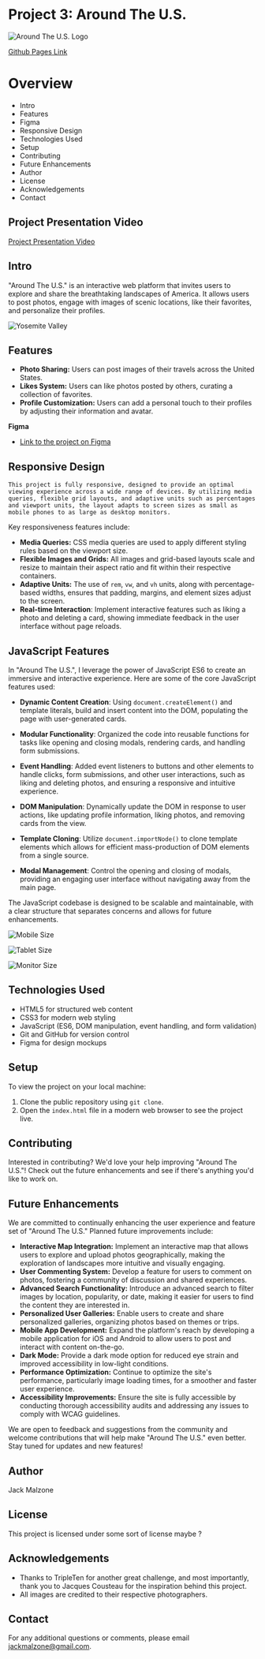 # Project 3: Around The U.S.

![Around The U.S. Logo](./images/logo_aroundtheus.svg)

[Github Pages Link](https://jackmalzone.github.io/se_project_aroundtheus/)

# Overview

- Intro
- Features
- Figma
- Responsive Design
- Technologies Used
- Setup
- Contributing
- Future Enhancements
- Author
- License
- Acknowledgements
- Contact

## Project Presentation Video

[Project Presentation Video](https://drive.google.com/file/d/128MIUpiH8dpSutuNqlz0rH96rTX0M1vG/view?usp=drive_link)

## Intro

"Around The U.S." is an interactive web platform that invites users to explore and share the breathtaking landscapes of America. It allows users to post photos, engage with images of scenic locations, like their favorites, and personalize their profiles.

![Yosemite Valley](./images/jacques-cousteau.jpg)

## Features

- **Photo Sharing:** Users can post images of their travels across the United States.
- **Likes System:** Users can like photos posted by others, curating a collection of favorites.
- **Profile Customization:** Users can add a personal touch to their profiles by adjusting their information and avatar.

**Figma**

- [Link to the project on Figma](https://www.figma.com/file/ii4xxsJ0ghevUOcssTlHZv/Sprint-3%3A-Around-the-US?node-id=0%3A1)

## Responsive Design

`This project is fully responsive, designed to provide an optimal viewing experience across a wide range of devices. By utilizing media queries, flexible grid layouts, and adaptive units such as percentages and viewport units, the layout adapts to screen sizes as small as mobile phones to as large as desktop monitors.`

Key responsiveness features include:

- **Media Queries:** CSS media queries are used to apply different styling rules based on the viewport size.
- **Flexible Images and Grids:** All images and grid-based layouts scale and resize to maintain their aspect ratio and fit within their respective containers.
- **Adaptive Units:** The use of `rem`, `vw`, and `vh` units, along with percentage-based widths, ensures that padding, margins, and element sizes adjust to the screen.
- **Real-time Interaction**: Implement interactive features such as liking a photo and deleting a card, showing immediate feedback in the user interface without page reloads.

## JavaScript Features

In "Around The U.S.", I leverage the power of JavaScript ES6 to create an immersive and interactive experience. Here are some of the core JavaScript features used:

- **Dynamic Content Creation**: Using `document.createElement()` and template literals, build and insert content into the DOM, populating the page with user-generated cards.

- **Modular Functionality**: Organized the code into reusable functions for tasks like opening and closing modals, rendering cards, and handling form submissions.

- **Event Handling**: Added event listeners to buttons and other elements to handle clicks, form submissions, and other user interactions, such as liking and deleting photos, and ensuring a responsive and intuitive experience.

- **DOM Manipulation**: Dynamically update the DOM in response to user actions, like updating profile information, liking photos, and removing cards from the view.

- **Template Cloning**: Utilize `document.importNode()` to clone template elements which allows for efficient mass-production of DOM elements from a single source.

- **Modal Management**: Control the opening and closing of modals, providing an engaging user interface without navigating away from the main page.

The JavaScript codebase is designed to be scalable and maintainable, with a clear structure that separates concerns and allows for future enhancements.

![Mobile Size](./images/mobileS-320p.png)

![Tablet Size](./images/tablet-size.png)

![Monitor Size](./images/desktop-1280p.png)

## Technologies Used

- HTML5 for structured web content
- CSS3 for modern web styling
- JavaScript (ES6, DOM manipulation, event handling, and form validation)
- Git and GitHub for version control
- Figma for design mockups

## Setup

To view the project on your local machine:

1. Clone the public repository using `git clone`.
2. Open the `index.html` file in a modern web browser to see the project live.

## Contributing

Interested in contributing? We'd love your help improving "Around The U.S."! Check out the future enhancements and see if there's anything you'd like to work on.

## Future Enhancements

We are committed to continually enhancing the user experience and feature set of "Around The U.S." Planned future improvements include:

- **Interactive Map Integration:** Implement an interactive map that allows users to explore and upload photos geographically, making the exploration of landscapes more intuitive and visually engaging.
- **User Commenting System:** Develop a feature for users to comment on photos, fostering a community of discussion and shared experiences.
- **Advanced Search Functionality:** Introduce an advanced search to filter images by location, popularity, or date, making it easier for users to find the content they are interested in.
- **Personalized User Galleries:** Enable users to create and share personalized galleries, organizing photos based on themes or trips.
- **Mobile App Development:** Expand the platform's reach by developing a mobile application for iOS and Android to allow users to post and interact with content on-the-go.
- **Dark Mode:** Provide a dark mode option for reduced eye strain and improved accessibility in low-light conditions.
- **Performance Optimization:** Continue to optimize the site's performance, particularly image loading times, for a smoother and faster user experience.
- **Accessibility Improvements:** Ensure the site is fully accessible by conducting thorough accessibility audits and addressing any issues to comply with WCAG guidelines.

We are open to feedback and suggestions from the community and welcome contributions that will help make "Around The U.S." even better. Stay tuned for updates and new features!

## Author

Jack Malzone

## License

This project is licensed under some sort of license maybe ?

## Acknowledgements

- Thanks to TripleTen for another great challenge, and most importantly, thank you to Jacques Cousteau for the inspiration behind this project.
- All images are credited to their respective photographers.

## Contact

For any additional questions or comments, please email [jackmalzone@gmail.com](mailto:jackmalzone@gmail.com).
